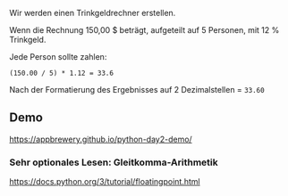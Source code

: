 Wir werden einen Trinkgeldrechner erstellen.

Wenn die Rechnung 150,00 $ beträgt, aufgeteilt auf 5 Personen, mit 12 % Trinkgeld.

Jede Person sollte zahlen:

`(150.00 / 5) * 1.12 = 33.6`

Nach der Formatierung des Ergebnisses auf 2 Dezimalstellen = `33.60`

## Demo
https://appbrewery.github.io/python-day2-demo/

### Sehr optionales Lesen: Gleitkomma-Arithmetik
https://docs.python.org/3/tutorial/floatingpoint.html